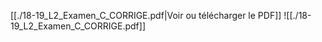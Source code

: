 ﻿[[./18-19_L2_Examen_C_CORRIGE.pdf|Voir ou télécharger le PDF]]
![[./18-19_L2_Examen_C_CORRIGE.pdf]]
